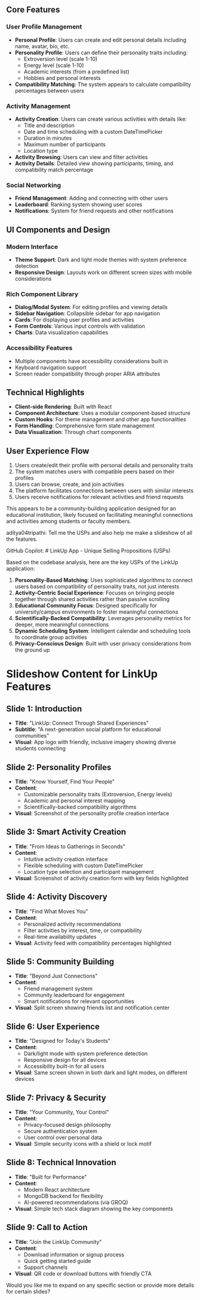 ## Core Features

### User Profile Management

- **Personal Profile**: Users can create and edit personal details including name, avatar, bio, etc.
- **Personality Profile**: Users can define their personality traits including:
  - Extroversion level (scale 1-10)
  - Energy level (scale 1-10)
  - Academic interests (from a predefined list)
  - Hobbies and personal interests
- **Compatibility Matching**: The system appears to calculate compatibility percentages between users

### Activity Management

- **Activity Creation**: Users can create various activities with details like:
  - Title and description
  - Date and time scheduling with a custom DateTimePicker
  - Duration in minutes
  - Maximum number of participants
  - Location type
- **Activity Browsing**: Users can view and filter activities
- **Activity Details**: Detailed view showing participants, timing, and compatibility match percentage

### Social Networking

- **Friend Management**: Adding and connecting with other users
- **Leaderboard**: Ranking system showing user scores
- **Notifications**: System for friend requests and other notifications

## UI Components and Design

### Modern Interface

- **Theme Support**: Dark and light mode themes with system preference detection
- **Responsive Design**: Layouts work on different screen sizes with mobile considerations

### Rich Component Library

- **Dialog/Modal System**: For editing profiles and viewing details
- **Sidebar Navigation**: Collapsible sidebar for app navigation
- **Cards**: For displaying user profiles and activities
- **Form Controls**: Various input controls with validation
- **Charts**: Data visualization capabilities

### Accessibility Features

- Multiple components have accessibility considerations built in
- Keyboard navigation support
- Screen reader compatibility through proper ARIA attributes

## Technical Highlights

- **Client-side Rendering**: Built with React
- **Component Architecture**: Uses a modular component-based structure
- **Custom Hooks**: For theme management and other app functionalities
- **Form Handling**: Comprehensive form state management
- **Data Visualization**: Through chart components

## User Experience Flow

1. Users create/edit their profile with personal details and personality traits
2. The system matches users with compatible peers based on their profiles
3. Users can browse, create, and join activities
4. The platform facilitates connections between users with similar interests
5. Users receive notifications for relevant activities and friend requests

This appears to be a community-building application designed for an educational institution, likely focused on facilitating meaningful connections and activities among students or faculty members.

aditya04tripathi: Tell me the USPs and also help me make a slideshow of all the features.

GitHub Copilot: # LinkUp App - Unique Selling Propositions (USPs)

Based on the codebase analysis, here are the key USPs of the LinkUp application:

1. **Personality-Based Matching**: Uses sophisticated algorithms to connect users based on compatibility of personality traits, not just interests
2. **Activity-Centric Social Experience**: Focuses on bringing people together through shared activities rather than passive scrolling
3. **Educational Community Focus**: Designed specifically for university/campus environments to foster meaningful connections
4. **Scientifically-Backed Compatibility**: Leverages personality metrics for deeper, more meaningful connections
5. **Dynamic Scheduling System**: Intelligent calendar and scheduling tools to coordinate group activities
6. **Privacy-Conscious Design**: Built with user privacy considerations from the ground up

# Slideshow Content for LinkUp Features

## Slide 1: Introduction

- **Title**: "LinkUp: Connect Through Shared Experiences"
- **Subtitle**: "A next-generation social platform for educational communities"
- **Visual**: App logo with friendly, inclusive imagery showing diverse students connecting

## Slide 2: Personality Profiles

- **Title**: "Know Yourself, Find Your People"
- **Content**:
  - Customizable personality traits (Extroversion, Energy levels)
  - Academic and personal interest mapping
  - Scientifically-backed compatibility algorithms
- **Visual**: Screenshot of the personality profile creation interface

## Slide 3: Smart Activity Creation

- **Title**: "From Ideas to Gatherings in Seconds"
- **Content**:
  - Intuitive activity creation interface
  - Flexible scheduling with custom DateTimePicker
  - Location type selection and participant management
- **Visual**: Screenshot of activity creation form with key fields highlighted

## Slide 4: Activity Discovery

- **Title**: "Find What Moves You"
- **Content**:
  - Personalized activity recommendations
  - Filter activities by interest, time, or compatibility
  - Real-time availability updates
- **Visual**: Activity feed with compatibility percentages highlighted

## Slide 5: Community Building

- **Title**: "Beyond Just Connections"
- **Content**:
  - Friend management system
  - Community leaderboard for engagement
  - Smart notifications for relevant opportunities
- **Visual**: Split screen showing friends list and notification center

## Slide 6: User Experience

- **Title**: "Designed for Today's Students"
- **Content**:
  - Dark/light mode with system preference detection
  - Responsive design for all devices
  - Accessibility built-in for all users
- **Visual**: Same screen shown in both dark and light modes, on different devices

## Slide 7: Privacy & Security

- **Title**: "Your Community, Your Control"
- **Content**:
  - Privacy-focused design philosophy
  - Secure authentication system
  - User control over personal data
- **Visual**: Simple security icons with a shield or lock motif

## Slide 8: Technical Innovation

- **Title**: "Built for Performance"
- **Content**:
  - Modern React architecture
  - MongoDB backend for flexibility
  - AI-powered recommendations (via GROQ)
- **Visual**: Simple tech stack diagram showing the key components

## Slide 9: Call to Action

- **Title**: "Join the LinkUp Community"
- **Content**:
  - Download information or signup process
  - Quick getting started guide
  - Support channels
- **Visual**: QR code or download buttons with friendly CTA

Would you like me to expand on any specific section or provide more details for certain slides?
